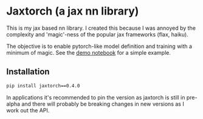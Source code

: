 # Jaxtorch (a jax nn library)

This is my jax based nn library. I created this because I was annoyed
by the complexity and 'magic'-ness of the popular jax frameworks
(flax, haiku).

The objective is to enable pytorch-like model definition and training
with a minimum of magic. See the [demo notebook](demo.ipynb) for a simple example.

## Installation

```bash
pip install jaxtorch==0.4.0
```

In applications it's recommended to pin the version as jaxtorch is still in pre-alpha and there will probably be breaking changes in new versions as I work out the API.
